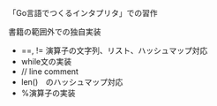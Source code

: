 「Go言語でつくるインタプリタ」での習作

書籍の範囲外での独自実装
* ==, != 演算子の文字列、リスト、ハッシュマップ対応
* while文の実装
* // line comment
* len()　のハッシュマップ対応
* %演算子の実装
